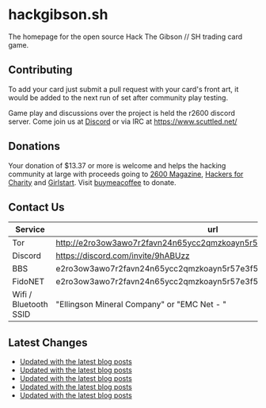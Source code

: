 # hackgibson.sh
The homepage for the open source Hack The Gibson // SH trading card game.


## Contributing

To add your card just submit a pull request with your card's front art, it would be added to the next run of set after community play testing.

Game play and discussions over the project is held the r2600 discord server. Come join us at [Discord](https://discord.com/invite/9hABUzz) or via IRC at https://www.scuttled.net/


## Donations

Your donation of $13.37 or more is welcome and helps the hacking community at large with proceeds going to [2600 Magazine](https://2600.com/), [Hackers for Charity](https://hackersforcharity.org) and [Girlstart](https://girlstart.org).  Visit [buymeacoffee](https://www.buymeacoffee.com/hackgibson.sh) to donate.


## Contact Us

Service | url
-|-
Tor | http://e2ro3ow3awo7r2favn24n65ycc2qmzkoayn5r57e3f56nvjwdcgg32ad.onion
Discord | https://discord.com/invite/9hABUzz
BBS | e2ro3ow3awo7r2favn24n65ycc2qmzkoayn5r57e3f56nvjwdcgg32ad.onion:23
FidoNET | e2ro3ow3awo7r2favn24n65ycc2qmzkoayn5r57e3f56nvjwdcgg32ad.onion:24554
Wifi / Bluetooth SSID | "Ellingson Mineral Company" or "EMC Net - <fidonet address>"

## Latest Changes
<!-- BLOG-POST-LIST:START -->
- [Updated with the latest blog posts](https://github.com/DFW2600/hackgibson.sh/commit/8b8062cbb79bbaba3fdc29659e992c12d000135d)
- [Updated with the latest blog posts](https://github.com/DFW2600/hackgibson.sh/commit/ba48cbf3da1a0b66095a845afb939bd293878b4c)
- [Updated with the latest blog posts](https://github.com/DFW2600/hackgibson.sh/commit/5d3e8ee4bbf5c8e101d7b83c13cc0be5d0cc7531)
- [Updated with the latest blog posts](https://github.com/DFW2600/hackgibson.sh/commit/ee8c4cc254460c90bfa5f5198b921742cc150fd8)
- [Updated with the latest blog posts](https://github.com/DFW2600/hackgibson.sh/commit/89f96cd8fccbbe71253f56d291a657eebf94ad28)
<!-- BLOG-POST-LIST:END -->
